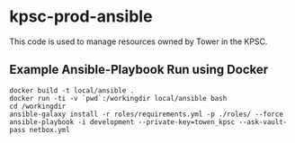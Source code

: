 kpsc-prod-ansible
=================

This code is used to manage resources owned by Tower in the KPSC.

Example Ansible-Playbook Run using Docker
----------------------------
```
docker build -t local/ansible .
docker run -ti -v `pwd`:/workingdir local/ansible bash
cd /workingdir
ansible-galaxy install -r roles/requirements.yml -p ./roles/ --force
ansible-playbook -i development --private-key=towen_kpsc --ask-vault-pass netbox.yml
```